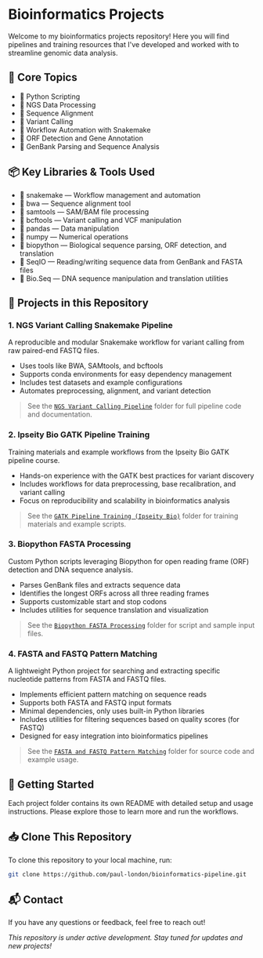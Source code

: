 # Bioinformatics Projects

Welcome to my bioinformatics projects repository! Here you will find pipelines and training resources that I've developed and worked with to streamline genomic data analysis.

## 🚀 Core Topics

- 🐍 Python Scripting
- 🔎 NGS Data Processing
- 🧬 Sequence Alignment
- 🧫 Variant Calling
- 🧪 Workflow Automation with Snakemake
- 🧬 ORF Detection and Gene Annotation
- 🧾 GenBank Parsing and Sequence Analysis

## 📦 Key Libraries & Tools Used

- 🐍 snakemake — Workflow management and automation
- 🔬 bwa — Sequence alignment tool
- 🔎 samtools — SAM/BAM file processing
- 🧪 bcftools — Variant calling and VCF manipulation
- 🐼 pandas — Data manipulation
- 🔢 numpy — Numerical operations
- 🧬 biopython — Biological sequence parsing, ORF detection, and translation
- 📄 SeqIO — Reading/writing sequence data from GenBank and FASTA files
- 🧠 Bio.Seq — DNA sequence manipulation and translation utilities

## 📁 Projects in this Repository

### 1. NGS Variant Calling Snakemake Pipeline

A reproducible and modular Snakemake workflow for variant calling from raw paired-end FASTQ files.  
- Uses tools like BWA, SAMtools, and bcftools  
- Supports conda environments for easy dependency management  
- Includes test datasets and example configurations  
- Automates preprocessing, alignment, and variant detection  

> See the [`NGS Variant Calling Pipeline`](<./NGS Variant Calling Pipeline>) folder for full pipeline code and documentation.

### 2. Ipseity Bio GATK Pipeline Training

Training materials and example workflows from the Ipseity Bio GATK pipeline course.  
- Hands-on experience with the GATK best practices for variant discovery  
- Includes workflows for data preprocessing, base recalibration, and variant calling  
- Focus on reproducibility and scalability in bioinformatics analysis  

> See the [`GATK Pipeline Training (Ipseity Bio)`](./GATK%20Pipeline%20Training%20(Ipseity%20Bio)) folder for training materials and example scripts.

### 3. Biopython FASTA Processing

Custom Python scripts leveraging Biopython for open reading frame (ORF) detection and DNA sequence analysis.

- Parses GenBank files and extracts sequence data
- Identifies the longest ORFs across all three reading frames
- Supports customizable start and stop codons
- Includes utilities for sequence translation and visualization

> See the [`Biopython FASTA Processing`](./Biopython%20FASTA%20Processing) folder for script and sample input files.

### 4. FASTA and FASTQ Pattern Matching

A lightweight Python project for searching and extracting specific nucleotide patterns from FASTA and FASTQ files.

- Implements efficient pattern matching on sequence reads
- Supports both FASTA and FASTQ input formats
- Minimal dependencies, only uses built-in Python libraries
- Includes utilities for filtering sequences based on quality scores (for FASTQ)
- Designed for easy integration into bioinformatics pipelines

> See the [`FASTA and FASTQ Pattern Matching`](./FASTA%20FASTQ%20Pattern%20Matching) folder for source code and example usage.

## 🛫 Getting Started

Each project folder contains its own README with detailed setup and usage instructions. Please explore those to learn more and run the workflows.

## 📥 Clone This Repository

To clone this repository to your local machine, run:

```bash
git clone https://github.com/paul-london/bioinformatics-pipeline.git
```

## 📬 Contact

If you have any questions or feedback, feel free to reach out!

*This repository is under active development. Stay tuned for updates and new projects!*

